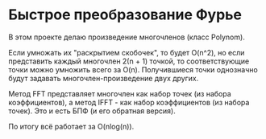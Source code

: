 # Быстрое преобразование Фурье

В этом проекте делаю произведение многочленов (класс Polynom).

Если умножать их "раскрытием скобочек", то будет O(n^2), но если представить каждый многочлен 2(n + 1) точкой, то соответствующие точки можно умножить всего за O(n). Получившиеся точки однозначно будут задавать многочлен-произведение двух других.

Метод FFT представляет многочлен как набор точек (из набора коэффициентов), а метод IFFT - как набор коэффициентов (из набора точек). Это и есть БПФ (и его обратная версия).

По итогу всё работает за O(nlog(n)).
